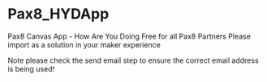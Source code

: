 # Pax8_HYDApp
Pax8 Canvas App - How Are You Doing
Free for all Pax8 Partners
Please import as a solution in your maker experience

Note please check the send email step to ensure the correct email address is being used!
